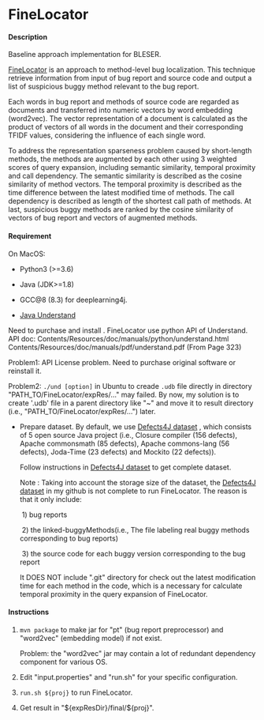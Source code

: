 # FineLocator

#### Description

Baseline approach implementation for BLESER.

[FineLocator](https://www.sciencedirect.com/science/article/pii/S0950584919300436) is an approach to method-level bug localization. This technique retrieve information from input of bug report and source code and output a list of suspicious buggy method relevant to the bug report. 

Each words in bug report and methods of source code are regarded as documents and transferred into numeric vectors by word embedding (word2vec). The vector representation of a document is calculated as the product of vectors of all words in the document and their corresponding TFIDF values, considering the influence of each single word.

To address the representation sparseness problem caused by short-length methods, the methods are augmented by each other using 3 weighted scores of query expansion, including semantic similarity, temporal proximity and call dependency. The semantic similarity is described as the cosine similarity of method vectors. The temporal proximity is described as the time difference between the latest modified time of methods. The call dependency is described as length of the shortest call path of methods. At last, suspicious buggy methods are ranked by the cosine similarity of vectors of bug report and vectors of augmented methods.

#### Requirement

On MacOS:

- Python3 (>=3.6)
- Java (JDK>=1.8)

- GCC@8 (8.3) for deeplearning4j.

-  [Java Understand](https://scitools.com/)

  Need to purchase and install . FineLocator use python API of Understand.
  API doc: 
  Contents/Resources/doc/manuals/python/understand.html
  Contents/Resources/doc/manuals/pdf/understand.pdf  (From Page 323)

  Problem1: API License problem. Need to purchase original software or reinstall it.

  Problem2: `./und [option]`  in Ubuntu to creade `.udb` file directly in directory "PATH_TO/FineLocator/expRes/…" may failed. By now, my solution is to create '.udb' file in a parent directory like "~" and move it to result directory (i.e., "PATH_TO/FineLocator/expRes/…") later.

- Prepare dataset. By default, we use [Defects4J dataset](http://github.com/rjust/Defects4J) , which consists of 5 open source Java project (i.e.,  Closure compiler (156 defects), Apache commonsmath (85 defects), Apache commons-lang (56 defects), Joda-Time (23 defects) and Mockito (22 defects)). 

  Follow instructions in [Defects4J dataset](http://github.com/rjust/Defects4J) to get complete dataset.

  Note : Taking into account the storage size of the dataset, the [Defects4J dataset](https://github.com/chinalienming/Defects4J-dataset) in my github is not complete to run FineLocator. The reason is that it only include:

  ​	1) bug reports

  ​	2) the linked-buggyMethods(i.e., The file labeling real buggy methods corresponding to bug reports) 

  ​	3) the source code for each buggy version corresponding to the bug report

  It DOES NOT include ".git" directory for check out the latest modification time for each method in the code, which is a necessary for calculate temporal proximity in the query expansion of FineLocator.

#### Instructions
1. `mvn package` to make jar for "pt" (bug report preprocessor) and "word2vec" (embedding model) if not exist.

   Problem: the "word2vec" jar may contain a lot of redundant dependency component for various OS.

2. Edit "input.properties" and "run.sh" for your specific configuration.

3. `run.sh ${proj}` to run FineLocator.

4. Get result in "\${expResDir}/final/​\${proj}".
